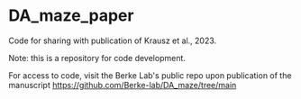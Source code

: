 # DA_maze_paper
Code for sharing with publication of Krausz et al., 2023.

Note: this is a repository for code development.

For access to code, visit the Berke Lab's public repo upon publication of the manuscript
https://github.com/Berke-lab/DA_maze/tree/main

